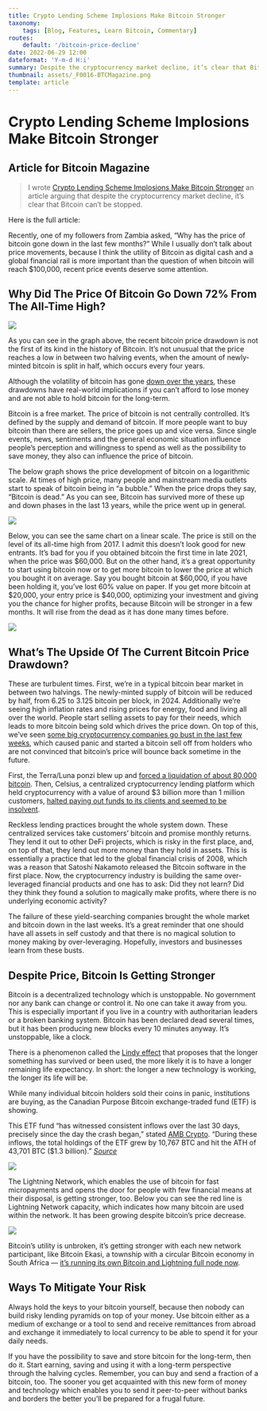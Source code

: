 ```yaml
---
title: Crypto Lending Scheme Implosions Make Bitcoin Stronger
taxonomy:
    tags: [Blog, Features, Learn Bitcoin, Commentary]
routes:
    default: '/bitcoin-price-decline'
date: 2022-06-29 12:00
dateformat: 'Y-m-d H:i'
summary: Despite the cryptocurrency market decline, it’s clear that Bitcoin can’t be stopped.
thumbnail: assets/_F0016-BTCMagazine.png
template: article
---
```


# Crypto Lending Scheme Implosions Make Bitcoin Stronger

## Article for Bitcoin Magazine

> I wrote [Crypto Lending Scheme Implosions Make Bitcoin Stronger](https://bitcoinmagazine.com/markets/crypto-price-dip-makes-bitcoin-stronger) an article arguing that despite the cryptocurrency market decline, it’s clear that Bitcoin can’t be stopped.

Here is the full article:

Recently, one of my followers from Zambia asked, “Why has the price of bitcoin gone down in the last few months?” While I usually don’t talk about price movements, because I think the utility of Bitcoin as digital cash and a global financial rail is more important than the question of when bitcoin will reach $100,000, recent price events deserve some attention.

## Why Did The Price Of Bitcoin Go Down 72% From The All-Time High?

![](/bitcoin-drawdown-from-ath.jpg)

As you can see in the graph above, the recent bitcoin price drawdown is not the first of its kind in the history of Bitcoin. It’s not unusual that the price reaches a low in between two halving events, when the amount of newly-minted bitcoin is split in half, which occurs every four years.

Although the volatility of bitcoin has gone [down over the years](https://anitaposch.com/bitcoin-volatility-over-time), these drawdowns have real-world implications if you can’t afford to lose money and are not able to hold bitcoin for the long-term.

Bitcoin is a free market. The price of bitcoin is not centrally controlled. It’s defined by the supply and demand of bitcoin. If more people want to buy bitcoin than there are sellers, the price goes up and vice versa. Since single events, news, sentiments and the general economic situation influence people’s perception and willingness to spend as well as the possibility to save money, they also can influence the price of bitcoin.

The below graph shows the price development of bitcoin on a logarithmic scale. At times of high price, many people and mainstream media outlets start to speak of bitcoin being in “a bubble.” When the price drops they say, “Bitcoin is dead.” As you can see, Bitcoin has survived more of these up and down phases in the last 13 years, while the price went up in general.

![](/average-bitcoin-price-across-exchanges.png)

Below, you can see the same chart on a linear scale. The price is still on the level of its all-time high from 2017. I admit this doesn’t look good for new entrants. It’s bad for you if you obtained bitcoin the first time in late 2021, when the price was $60,000. But on the other hand, it’s a great opportunity to start using bitcoin now or to get more bitcoin to lower the price at which you bought it on average. Say you bought bitcoin at $60,000, if you have been holding it, you’ve lost 60% value on paper. If you get more bitcoin at $20,000, your entry price is $40,000, optimizing your investment and giving you the chance for higher profits, because Bitcoin will be stronger in a few months. It will rise from the dead as it has done many times before.

![](/2_bitcoin-price.png)

## What’s The Upside Of The Current Bitcoin Price Drawdown?

These are turbulent times. First, we’re in a typical bitcoin bear market in between two halvings. The newly-minted supply of bitcoin will be reduced by half, from 6.25 to 3.125 bitcoin per block, in 2024. Additionally we’re seeing high inflation rates and rising prices for energy, food and living all over the world. People start selling assets to pay for their needs, which leads to more bitcoin being sold which drives the price down. On top of this, we’ve seen [some big cryptocurrency companies go bust in the last few weeks](https://bitcoinmagazine.com/markets/bitcoin-custodians-liquidity-crisis-as-price-falls), which caused panic and started a bitcoin sell off from holders who are not convinced that bitcoin’s price will bounce back sometime in the future.

First, the Terra/Luna ponzi blew up and [forced a liquidation of about 80,000 bitcoin](https://bitcoinmagazine.com/markets/luna-foundation-sold-80000-bitcoin-amid-ust-crash). Then, Celsius, a centralized cryptocurrency lending platform which held cryptocurrency with a value of around $3 billion more than 1 million customers, [halted paying out funds to its clients and seemed to be insolvent](https://bitcoinmagazine.com/markets/celsius-halts-bitcoin-withdrawals-what-went-wrong).

Reckless lending practices brought the whole system down. These centralized services take customers’ bitcoin and promise monthly returns. They lend it out to other DeFi projects, which is risky in the first place, and, on top of that, they lend out more money than they hold in assets. This is essentially a practice that led to the global financial crisis of 2008, which was a reason that Satoshi Nakamoto released the Bitcoin software in the first place. Now, the cryptocurrency industry is building the same over-leveraged financial products and one has to ask: Did they not learn? Did they think they found a solution to magically make profits, where there is no underlying economic activity?

The failure of these yield-searching companies brought the whole market and bitcoin down in the last weeks. It’s a great reminder that one should have all assets in self custody and that there is no magical solution to money making by over-leveraging. Hopefully, investors and businesses learn from these busts.

## Despite Price, Bitcoin Is Getting Stronger

Bitcoin is a decentralized technology which is unstoppable. No government nor any bank can change or control it. No one can take it away from you. This is especially important if you live in a country with authoritarian leaders or a broken banking system. Bitcoin has been declared dead several times, but it has been producing new blocks every 10 minutes anyway. It’s unstoppable, like a clock.

There is a phenomenon called the [Lindy effect](https://en.wikipedia.org/wiki/Lindy_effect) that proposes that the longer something has survived or been used, the more likely it is to have a longer remaining life expectancy. In short: the longer a new technology is working, the longer its life will be.

While many individual bitcoin holders sold their coins in panic, institutions are buying, as the Canadian Purpose Bitcoin exchange-traded fund (ETF) is showing.

This ETF fund “has witnessed consistent inflows over the last 30 days, precisely since the day the crash began,” stated [AMB Crypto](https://ambcrypto.com/is-bitcoins-btc-consolidation-at-30k-setting-up-buying-opportunity/). “During these inflows, the total holdings of the ETF grew by 10,767 BTC and hit the ATH of 43,701 BTC ($1.3 billion).” [*Source*](https://ambcrypto.com/is-bitcoins-btc-consolidation-at-30k-setting-up-buying-opportunity/)

![](/purpose-bitcoin-etf-holdings.png)

The Lightning Network, which enables the use of bitcoin for fast micropayments and opens the door for people with few financial means at their disposal, is getting stronger, too. Below you can see the red line is Lightning Network capacity, which indicates how many bitcoin are used within the network. It has been growing despite bitcoin’s price decrease.

![](/bitcoin-lightning-network-capacity.png)

Bitcoin’s utility is unbroken, it’s getting stronger with each new network participant, like Bitcoin Ekasi, a township with a circular Bitcoin economy in South Africa — [it’s running its own Bitcoin and Lightning full node now](https://bffbtc.org/lightning-node-south-africa/).

## Ways To Mitigate Your Risk

Always hold the keys to your bitcoin yourself, because then nobody can build risky lending pyramids on top of your money. Use bitcoin either as a medium of exchange or a tool to send and receive remittances from abroad and exchange it immediately to local currency to be able to spend it for your daily needs.

If you have the possibility to save and store bitcoin for the long-term, then do it. Start earning, saving and using it with a long-term perspective through the halving cycles. Remember, you can buy and send a fraction of a bitcoin, too. The sooner you get acquainted with this new form of money and technology which enables you to send it peer-to-peer without banks and borders the better you’ll be prepared for a frugal future.

